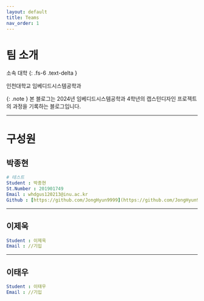 ```yaml
---
layout: default
title: Teams
nav_order: 1
---
```


# 팀 소개

소속 대학
{: .fs-6 .text-delta }

인천대학교 임베디드시스템공학과

{: .note }
본 블로그는 2024년 임베디드시스템공학과 4학년의 캡스턴디자인 프로젝트의 과정을 기록하는 블로그입니다.


---

# 구성원
## 박종현
```yaml
# 테스트
Student : 박종현
St.Number : 201901749
Email : whdgus120213@inu.ac.kr
Github : [https://github.com/JongHyun9999](https://github.com/JongHyun9999)
```

---

## 이제욱
```yaml
Student : 이제욱
Email : //기입
```

---

## 이태우
```yaml
Student : 이태우
Email : //기입
```
